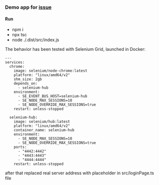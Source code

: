 ### Demo app for [issue](https://github.com/SeleniumHQ/selenium/issues/15699)

#### Run
- npm i
- npx tsc
- node ./.dist/src/index.js

The behavior has been tested with Selenium Grid, launched in Docker:

```
---
services:
  chrome:
    image: selenium/node-chrome:latest
    platform: "linux/amd64/v2"
    shm_size: 2gb
    depends_on:
      - selenium-hub
    environment:
      - SE_EVENT_BUS_HOST=selenium-hub
      - SE_NODE_MAX_SESSIONS=10
      - SE_NODE_OVERRIDE_MAX_SESSIONS=true
    restart: unless-stopped

  selenium-hub:
    image: selenium/hub:latest
    platform: "linux/amd64/v2"
    container_name: selenium-hub
    environment:
      - SE_NODE_MAX_SESSIONS=10
      - SE_NODE_OVERRIDE_MAX_SESSIONS=true
    ports:
      - "4442:4442"
      - "4443:4443"
      - "4444:4444"
    restart: unless-stopped
```

after that replaced real server address with placeholder in src/loginPage.ts file
